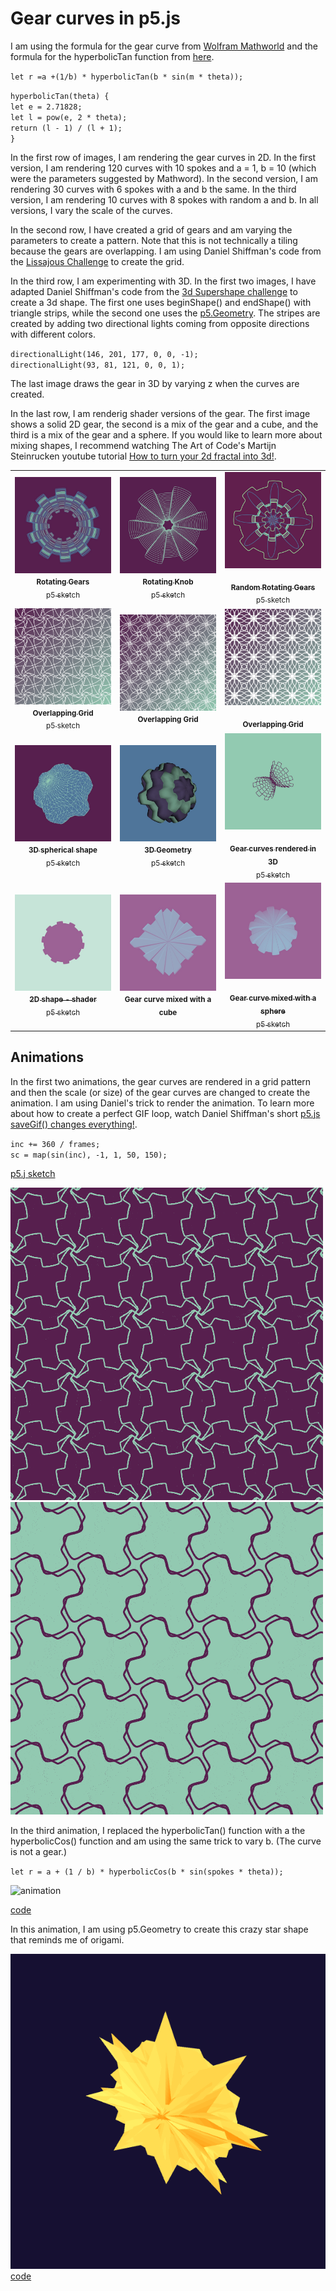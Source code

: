 # Gear curves in p5.js

I am using the formula for the gear curve from [Wolfram Mathworld](https://mathworld.wolfram.com/GearCurve.html) and the formula for the hyperbolicTan function from [here](https://help.tc2000.com/m/69445/l/755460-hyperbolic-functions-table).

`let r =a +(1/b) * hyperbolicTan(b * sin(m * theta));`

`hyperbolicTan(theta) {`  
`let e = 2.71828;`  
`let l = pow(e, 2 * theta);`  
`return (l - 1) / (l + 1);`  
`}`

In the first row of images, I am rendering the gear curves in 2D. In the first version, I am rendering 120 curves with 10 spokes and a = 1, b = 10 (which were the parameters suggested by Mathword). In the second version, I am rendering 30 curves with 6 spokes with a and b the same. In the third version, I am rendering 10 curves with 8 spokes with random a and b. In all versions, I vary the scale of the curves.

In the second row, I have created a grid of gears and am varying the parameters to create a pattern. Note that this is not technically a tiling because the gears are overlapping. I am using Daniel Shiffman's code from the [Lissajous Challenge](https://thecodingtrain.com/challenges/116-lissajous-curve-table) to create the grid.

In the third row, I am experimenting with 3D. In the first two images, I have adapted Daniel Shiffman's code from the [3d Supershape challenge](https://thecodingtrain.com/challenges/26-3d-supershapes) to create a 3d shape. The first one uses beginShape() and endShape() with triangle strips, while the second one uses the [p5.Geometry](https://p5js.org/learn/getting-started-in-webgl-custom-geometry.html). The stripes are created by adding two directional lights coming from opposite directions with different colors.

`directionalLight(146, 201, 177, 0, 0, -1);`  
`directionalLight(93, 81, 121, 0, 0, 1);`

The last image draws the gear in 3D by varying z when the curves are created.

In the last row, I am renderig shader versions of the gear. The first image shows a solid 2D gear, the second is a mix of the gear and a cube, and the third is a mix of the gear and a sphere. If you would like to learn more about mixing shapes, I recommend watching The Art of Code's Martijn Steinrucken youtube tutorial [How to turn your 2d fractal into 3d!](https://www.youtube.com/watch?v=__dSLc7-Cpo).

<!-- IMAGE-LIST:START - Do not remove or modify this section -->
<!-- prettier-ignore-start -->
<!-- markdownlint-disable -->
<table>
  <tbody>
    <tr>
      <td align="center"><a href="https://editor.p5js.org/kfahn/full/CawNObTwp"> <img class="img" src="assets/gear-1.jpg" alt="rotating gears" style="vertical-align:top;" width="500" /><br /><sub><b>Rotating Gears<br/></b>p5 sketch</sub></a></td>
      <td align="center"><a href="https://editor.p5js.org/kfahn/sketches/qa-bzNldz"> <img class="img" src="assets/gear-2.jpg" alt="rotating knob" style="vertical-align:top;" width="500" /><br /><sub><b>Rotating Knob<br/></b>p5 sketch</sub></a></td>
     <td align="center"><a href="https://editor.p5js.org/kfahn/full/DBEYmRv_b"> <img class="img" src="assets/gear-3.jpg" alt="" style=" display: block;
    margin-left: auto;
    margin-right: auto;" width="500" /><br /><sub><b>Random Rotating Gears<br/></b>p5 sketch</sub></a></td>
    </tr>
     <tr>
      <td align="center"><a href="https://editor.p5js.org/kfahn/full/1iuRoYBcR"> <img class="img" src="assets/grid-1.jpg" alt="overlapping grid" style="vertical-align:top;" width="500" /><br /><sub><b>Overlapping Grid<br/></b>p5 sketch</sub></a></td>
      <td align="center"><img class="img" src="assets/grid-2.jpg" alt="overlapping grid" style="vertical-align:top;" width="500" /><br /><sub><b>Overlapping Grid<br/></b></sub></a></td>
     <td align="center"><a href="https://editor.p5js.org/kfahn/sketches/KVyr6_EA7"> <img class="img" src="assets/grid-4.jpg" alt="overlapping grid" style=" display: block;
    margin-left: auto;
    margin-right: auto;" width="500" /><br /><sub><b>Overlapping Grid<br/></b></sub></a></td>
    </tr>
    </tr>
     <tr>
      <td align="center"><a href="https://editor.p5js.org/kfahn/full/Snumj-AgS"> <img class="img" src="assets/3d-1.jpg" alt="3D spherical shape" style="vertical-align:top;" width="500" /><br /><sub><b>3D spherical shape<br/></b>p5 sketch</sub></a></td>
      <td align="center"><a href="https://editor.p5js.org/kfahn/sketches/YceFKpQ8F"><img class="img" src="assets/3d-striped.jpg" alt="striped 3D Geometry" style="vertical-align:top;" width="500" /><br /><sub><b>3D Geometry<br/></b>p5 sketch</sub></a></td>
     <td align="center"><a href="https://editor.p5js.org/kfahn/sketches/sI7UvptoV"> <img class="img" src="assets/3d-3.jpg" alt="" style=" display: block;
    margin-left: auto;
    margin-right: auto;" width="500" /><br /><sub><b>Gear curves rendered in 3D<br/></b>p5 sketch</sub></a></td>
    </tr>
     <tr>
      <td align="center"><a href=""> <img class="img" src="assets/shader-1.jpg" alt="" style="vertical-align:top;" width="500" /><br /><sub><b>2D shape - shader<br/></b>p5 sketch</sub></a></td>
      <td align="center"><img class="img" src="assets/shader-2.jpg" alt="" style="vertical-align:top;" width="500" /><br /><sub><b>Gear curve mixed with a cube<br/></b></sub></a></td>
     <td align="center"><a href="https://editor.p5js.org/kfahn/full/S8rDxeC1K"> <img class="img" src="assets/shader-3.jpg" alt="" style=" display: block;
    margin-left: auto;
    margin-right: auto;" width="500" /><br /><sub><b>Gear curve mixed with a sphere<br/></b>p5 sketch</sub></a></td>
    </tr>
  </tbody>
</table>

<!-- markdownlint-restore -->
<!-- prettier-ignore-end -->

<!-- IMAGE-LIST:END -->

## Animations

In the first two animations, the gear curves are rendered in a grid pattern and then the scale (or size) of the gear curves are changed to create the animation. I am using Daniel's trick to render the animation. To learn more about how to create a perfect GIF loop, watch Daniel Shiffman's short [p5.js saveGif() changes everything!](https://www.youtube.com/shorts/CEnfKhs6wLg).

`inc += 360 / frames;`  
`sc = map(sin(inc), -1, 1, 50, 150);`

[p5.j sketch](https://editor.p5js.org/kfahn/sketches/_N3eGG5yQ)

![](assets/grid_animation.gif)
![](assets/grid_animation2.gif)

In the third animation, I replaced the hyperbolicTan() function with a the hyperbolicCos() function and am using the same trick to vary b. (The curve is not a gear.)

`let r = a + (1 / b) * hyperbolicCos(b * sin(spokes * theta));`

![animation](https://github.com/kfahn22/gears/assets/65121394/d13a1863-0580-49e7-981c-b9d97ee94ad5)

[code](https://github.com/kfahn22/gears/tree/main/ANIMATIONS/animation_v1)

In this animation, I am using p5.Geometry to create this crazy star shape that reminds me of origami. 

![](assets/star.gif)  
[code](ANIMATIONS/3D_geometry_star_animation)